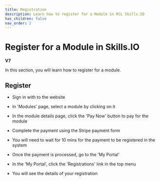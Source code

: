 ```yaml
---
title: Registration
description: Learn how to register for a Module in RCL Skills.IO
has_children: false
nav_order: 2
---
```


# Register for a Module in Skills.IO
**V7**

In this section, you will learn how to register for a module.

## Register

- Sign in with to the website

- In 'Modules' page, select a module by clicking on it

- In the module details page, click the 'Pay Now' button to pay for the module

- Complete the payment using the Stripe payment form

- You will need to wait for 10 mins for the payment to be registered in the system

- Once the payment is processed, go to the 'My Portal'

- In the 'My Portal', click the 'Registrations' link in the top menu

- You will see the details of your registration
   

